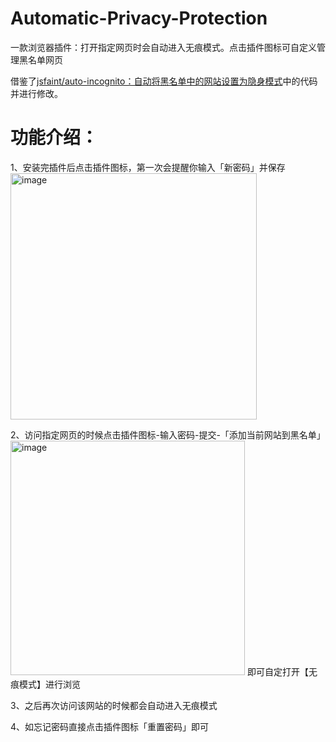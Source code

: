 # Automatic-Privacy-Protection
一款浏览器插件：打开指定网页时会自动进入无痕模式。点击插件图标可自定义管理黑名单网页

借鉴了[jsfaint/auto-incognito：自动将黑名单中的网站设置为隐身模式](https://github.com/jsfaint/auto-incognito)中的代码并进行修改。

# 功能介绍：
1、安装完插件后点击插件图标，第一次会提醒你输入「新密码」并保存
<img width="394" alt="image" src="https://github.com/user-attachments/assets/4e8e318e-4ee8-4bed-8c68-fa2b77468642">

2、访问指定网页的时候点击插件图标-输入密码-提交-「添加当前网站到黑名单」
<img width="375" alt="image" src="https://github.com/user-attachments/assets/07d46006-e871-4dfd-b001-e5bc30017e1a">
即可自定打开【无痕模式】进行浏览

3、之后再次访问该网站的时候都会自动进入无痕模式

4、如忘记密码直接点击插件图标「重置密码」即可


